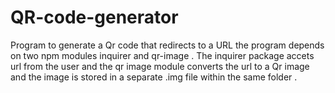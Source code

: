 # QR-code-generator
Program to generate a Qr code  that redirects  to a URL
the program depends on two npm modules inquirer and qr-image . The inquirer package accets url from the user and the qr image module converts the url to a Qr image and the image is stored in a separate .img file within the same folder .


